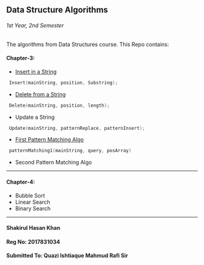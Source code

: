 ## Data Structure Algorithms
###### 1st Year, 2nd Semester

The algorithms from Data Structures course. This Repo contains:

#### Chapter-3:
* [Insert in a String](Chapter-3/insert.c)
```c
 Insert(mainString, position, Substring);
```
* [Delete from a String](Chapter-3/delete.c)
```c
 Delete(mainString, position, length);
```
* Update a String
```c
 Update(mainString, patternReplace, patternInsert);
```
* [First Pattern Matching Algo](Chapter-3/firstPatternMatchingAlgo.c)
```c
 patternMatching1(mainString, query, posArray)
```
* Second Pattern Matching Algo
***
#### Chapter-4:
* Bubble Sort
* Linear Search
* Binary Search
***



#### Shakirul Hasan Khan
#### Reg No: 2017831034
#### Submitted To: Quazi Ishtiaque Mahmud Rafi Sir
